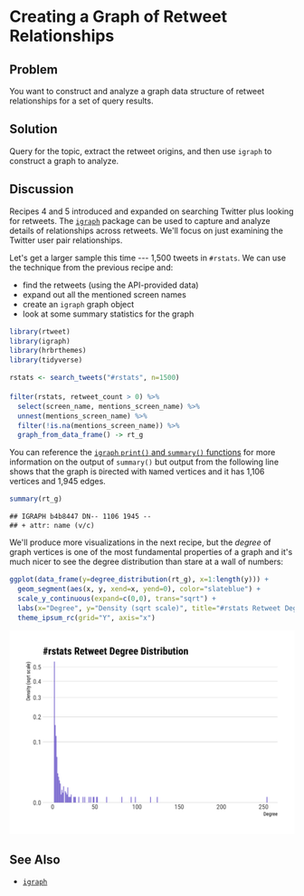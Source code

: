 # Creating a Graph of Retweet Relationships

## Problem

You want to construct and analyze a graph data structure of retweet relationships for a set of query results.

## Solution

Query for the topic, extract the retweet origins, and then use `igraph` to construct a graph to analyze.

## Discussion

Recipes 4 and 5 introduced and expanded on searching Twitter plus looking for retweets. The [`igraph`](http://igraph.org/r/) package can be used to capture and analyze details of relationships across retweets. We'll focus on just examining the Twitter user pair relationships.

Let's get a larger sample this time --- 1,500 tweets in `#rstats`. We can use the technique from the previous recipe and:

- find the retweets (using the API-provided data)
- expand out all the mentioned screen names
- create an `igraph` graph object
- look at some summary statistics for the graph


```r
library(rtweet)
library(igraph)
library(hrbrthemes)
library(tidyverse)
```


```r
rstats <- search_tweets("#rstats", n=1500)

filter(rstats, retweet_count > 0) %>% 
  select(screen_name, mentions_screen_name) %>%
  unnest(mentions_screen_name) %>% 
  filter(!is.na(mentions_screen_name)) %>% 
  graph_from_data_frame() -> rt_g
```

You can reference the [`igraph` `print()` and `summary()` functions](http://igraph.org/r/doc/print.igraph.html) for more information on the output of `summary()` but output from the following line shows that the graph is `D`irected with `N`amed vertices and it has 1,106 vertices and 1,945 edges.


```r
summary(rt_g)
```

```
## IGRAPH b4b8447 DN-- 1106 1945 -- 
## + attr: name (v/c)
```

We'll produce more visualizations in the next recipe, but the _degree_ of graph vertices is one of the most fundamental properties of a graph and it's much nicer to see the degree distribution than stare at a wall of numbers:


```r
ggplot(data_frame(y=degree_distribution(rt_g), x=1:length(y))) +
  geom_segment(aes(x, y, xend=x, yend=0), color="slateblue") +
  scale_y_continuous(expand=c(0,0), trans="sqrt") +
  labs(x="Degree", y="Density (sqrt scale)", title="#rstats Retweet Degree Distribution") +
  theme_ipsum_rc(grid="Y", axis="x")
```

<img src="06-Creating-a-Graph-of-Retweet-Relationships_files/figure-html/06_gg-1.png" width="672" />

## See Also

- [`igraph`](http://igraph.org/)
